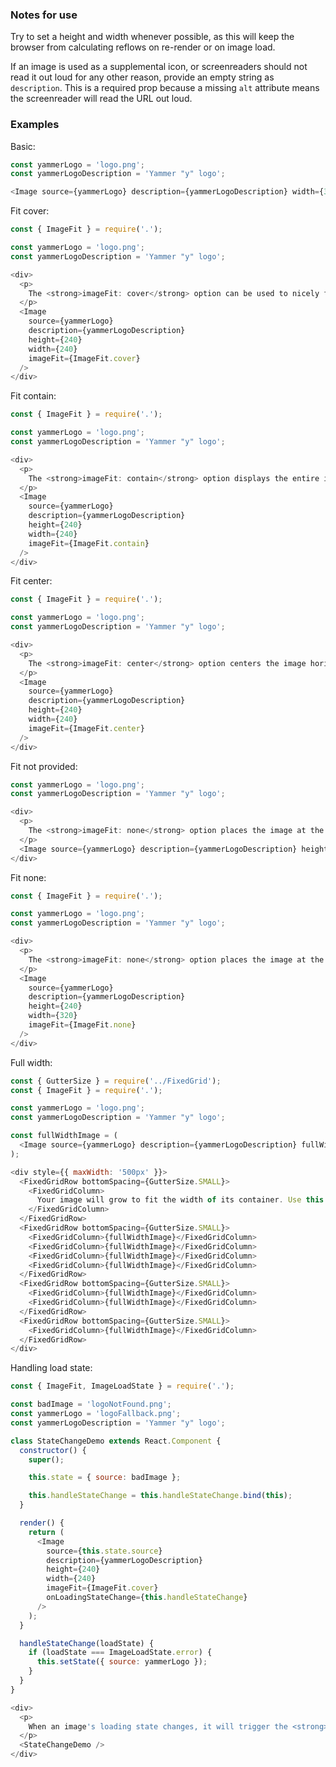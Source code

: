 ### Notes for use

Try to set a height and width whenever possible, as this will keep the browser from calculating reflows on re-render or on image load.

If an image is used as a supplemental icon, or screenreaders should not read it out loud for any other reason, provide an empty string as `description`. This is a required prop because a missing `alt` attribute means the screenreader will read the URL out loud.

### Examples

Basic:

```js { "props": { "data-example": "basic" } }
const yammerLogo = 'logo.png';
const yammerLogoDescription = 'Yammer "y" logo';

<Image source={yammerLogo} description={yammerLogoDescription} width={320} height={240} />
```

Fit cover:

```js { "props": { "data-example": "fit cover" } }
const { ImageFit } = require('.');

const yammerLogo = 'logo.png';
const yammerLogoDescription = 'Yammer "y" logo';

<div>
  <p>
    The <strong>imageFit: cover</strong> option can be used to nicely fill the desired image area while hiding any overflow.
  </p>
  <Image
    source={yammerLogo}
    description={yammerLogoDescription}
    height={240}
    width={240}
    imageFit={ImageFit.cover}
  />
</div>
```

Fit contain:

```js { "props": { "data-example": "fit contain" } }
const { ImageFit } = require('.');

const yammerLogo = 'logo.png';
const yammerLogoDescription = 'Yammer "y" logo';

<div>
  <p>
    The <strong>imageFit: contain</strong> option displays the entire image within our image area and leaves whitespace.
  </p>
  <Image
    source={yammerLogo}
    description={yammerLogoDescription}
    height={240}
    width={240}
    imageFit={ImageFit.contain}
  />
</div>
```

Fit center:

```js { "props": { "data-example": "fit center" } }
const { ImageFit } = require('.');

const yammerLogo = 'logo.png';
const yammerLogoDescription = 'Yammer "y" logo';

<div>
  <p>
    The <strong>imageFit: center</strong> option centers the image horizontally and vertically, using the image's original size and cropping its overflow.
  </p>
  <Image
    source={yammerLogo}
    description={yammerLogoDescription}
    height={240}
    width={240}
    imageFit={ImageFit.center}
  />
</div>
```

Fit not provided:

```js { "props": { "data-example": "fit not provided" } }
const yammerLogo = 'logo.png';
const yammerLogoDescription = 'Yammer "y" logo';

<div>
  <p>
    The <strong>imageFit: none</strong> option places the image at the top left of its <em>div</em> wrapper. It will render at its original size, possibly showing whitespace or hiding its overflow. This is generally not an option you will want to use.
  </p>
  <Image source={yammerLogo} description={yammerLogoDescription} height={240} width={240} />
</div>
```

Fit none:

```js { "props": { "data-example": "fit none" } }
const { ImageFit } = require('.');

const yammerLogo = 'logo.png';
const yammerLogoDescription = 'Yammer "y" logo';

<div>
  <p>
    The <strong>imageFit: none</strong> option places the image at the top left of its <em>div</em> wrapper. It will render at its original size, possibly showing whitespace or hiding its overflow. This is generally not an option you will want to use.
  </p>
  <Image
    source={yammerLogo}
    description={yammerLogoDescription}
    height={240}
    width={320}
    imageFit={ImageFit.none}
  />
</div>
```

Full width:

```js { "props": { "data-example": "full width" } }
const { GutterSize } = require('../FixedGrid');
const { ImageFit } = require('.');

const yammerLogo = 'logo.png';
const yammerLogoDescription = 'Yammer "y" logo';

const fullWidthImage = (
  <Image source={yammerLogo} description={yammerLogoDescription} fullWidth={true} />
);

<div style={{ maxWidth: '500px' }}>
  <FixedGridRow bottomSpacing={GutterSize.SMALL}>
    <FixedGridColumn>
      Your image will grow to fit the width of its container. Use this option when you have a grid or other layout component determining the space an image should fill. Any provided height and width will be ignored in this case, replaced with <strong>width: 100%</strong> and <strong>height: auto</strong>.
    </FixedGridColumn>
  </FixedGridRow>
  <FixedGridRow bottomSpacing={GutterSize.SMALL}>
    <FixedGridColumn>{fullWidthImage}</FixedGridColumn>
    <FixedGridColumn>{fullWidthImage}</FixedGridColumn>
    <FixedGridColumn>{fullWidthImage}</FixedGridColumn>
    <FixedGridColumn>{fullWidthImage}</FixedGridColumn>
  </FixedGridRow>
  <FixedGridRow bottomSpacing={GutterSize.SMALL}>
    <FixedGridColumn>{fullWidthImage}</FixedGridColumn>
    <FixedGridColumn>{fullWidthImage}</FixedGridColumn>
  </FixedGridRow>
  <FixedGridRow bottomSpacing={GutterSize.SMALL}>
    <FixedGridColumn>{fullWidthImage}</FixedGridColumn>
  </FixedGridRow>
</div>
```

Handling load state:

```js { "props": { "data-example": "load state" } }
const { ImageFit, ImageLoadState } = require('.');

const badImage = 'logoNotFound.png';
const yammerLogo = 'logoFallback.png';
const yammerLogoDescription = 'Yammer "y" logo';

class StateChangeDemo extends React.Component {
  constructor() {
    super();

    this.state = { source: badImage };

    this.handleStateChange = this.handleStateChange.bind(this);
  }

  render() {
    return (
      <Image
        source={this.state.source}
        description={yammerLogoDescription}
        height={240}
        width={240}
        imageFit={ImageFit.cover}
        onLoadingStateChange={this.handleStateChange}
      />
    );
  }

  handleStateChange(loadState) {
    if (loadState === ImageLoadState.error) {
      this.setState({ source: yammerLogo });
    }
  }
}

<div>
  <p>
    When an image's loading state changes, it will trigger the <strong>onLoadingStateChange</strong> callback. This example updates the source URL passed to the image when its <strong>onLoadingStateChange</strong> is called with an error.
  </p>
  <StateChangeDemo />
</div>
```